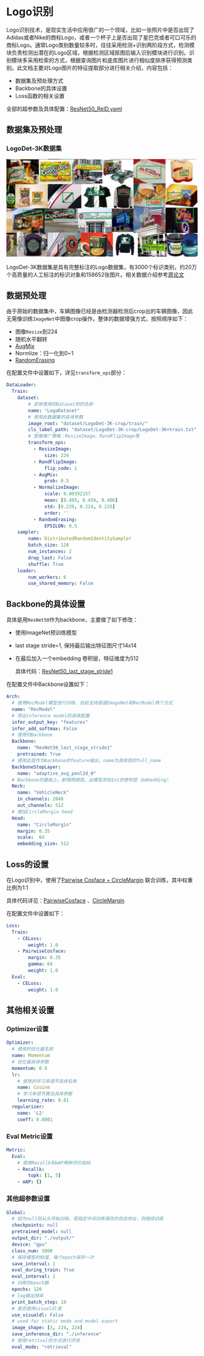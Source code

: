 # Logo识别

 Logo识别技术，是现实生活中应用很广的一个领域，比如一张照片中是否出现了Adidas或者Nike的商标Logo，或者一个杯子上是否出现了星巴克或者可口可乐的商标Logo。通常Logo类别数量较多时，往往采用检测+识别两阶段方式，检测模块负责检测出潜在的Logo区域，根据检测区域抠图后输入识别模块进行识别。识别模块多采用检索的方式，根据查询图片和底库图片进行相似度排序获得预测类别。此文档主要对Logo图片的特征提取部分进行相关介绍，内容包括：

-  数据集及预处理方式
-  Backbone的具体设置
-  Loss函数的相关设置

全部的超参数及具体配置：[ResNet50_ReID.yaml](../../../ppcls/configs/Logo/ResNet50_ReID.yaml)

## 数据集及预处理

### LogoDet-3K数据集

<img src="../../images/logo/logodet3k.jpg" style="zoom:50%;" />

LogoDet-3K数据集是具有完整标注的Logo数据集，有3000个标识类别，约20万个高质量的人工标注的标识对象和158652张图片。相关数据介绍参考[原论文](https://arxiv.org/abs/2008.05359)

## 数据预处理

由于原始的数据集中，车辆图像已经是由检测器检测后crop出的车辆图像，因此无需像训练`ImageNet`中图像crop操作。整体的数据增强方式，按照顺序如下：

- 图像`Resize`到224
- 随机水平翻转
- [AugMix](https://arxiv.org/abs/1912.02781v1)
- Normlize：归一化到0~1
- [RandomErasing](https://arxiv.org/pdf/1708.04896v2.pdf)

在配置文件中设置如下，详见`transform_ops`部分：

```yaml
DataLoader:
  Train:
    dataset:
        # 具体使用的Dataset的的名称
        name: "LogoDataset"
        # 使用此数据集的具体参数
        image_root: "dataset/LogoDet-3K-crop/train/"
        cls_label_path: "dataset/LogoDet-3K-crop/LogoDet-3K+train.txt"
        # 图像增广策略：ResizeImage、RandFlipImage等
        transform_ops:
          - ResizeImage:
              size: 224
          - RandFlipImage:
              flip_code: 1
          - AugMix:
              prob: 0.5
          - NormalizeImage:
              scale: 0.00392157
              mean: [0.485, 0.456, 0.406]
              std: [0.229, 0.224, 0.225]
              order: ''
          - RandomErasing:
              EPSILON: 0.5
    sampler:
        name: DistributedRandomIdentitySampler
        batch_size: 128
        num_instances: 2
        drop_last: False
        shuffle: True
    loader:
        num_workers: 6
        use_shared_memory: False
```

## Backbone的具体设置

具体是用`ResNet50`作为backbone，主要做了如下修改：

 - 使用ImageNet预训练模型

 - last stage stride=1, 保持最后输出特征图尺寸14x14

 - 在最后加入一个embedding 卷积层，特征维度为512

   具体代码：[ResNet50_last_stage_stride1](../../../ppcls/arch/backbone/variant_models/resnet_variant.py)

在配置文件中Backbone设置如下：

```yaml
Arch:
  # 使用RecModel模型进行训练，目前支持普通ImageNet和RecModel两个方式
  name: "RecModel"
  # 导出inference model的具体配置
  infer_output_key: "features"
  infer_add_softmax: False
  # 使用的Backbone
  Backbone:
    name: "ResNet50_last_stage_stride1"
    pretrained: True
  # 使用此层作为Backbone的feature输出，name为具体层的full_name
  BackboneStopLayer:
    name: "adaptive_avg_pool2d_0"
  # Backbone的基础上，新增网络层。此模型添加1x1的卷积层（embedding）
  Neck:
    name: "VehicleNeck"
    in_channels: 2048
    out_channels: 512
  # 增加CircleMargin head
  Head:
    name: "CircleMargin"
    margin: 0.35
    scale:  64
    embedding_size: 512
```

## Loss的设置

在Logo识别中，使用了[Pairwise Cosface + CircleMargin](https://arxiv.org/abs/2002.10857) 联合训练，其中权重比例为1:1

具体代码详见：[PairwiseCosface](../../../ppcls/loss/pairwisecosface.py) 、[CircleMargin](../../../ppcls/arch/gears/circlemargin.py)

在配置文件中设置如下：

```yaml
Loss:
  Train:
    - CELoss:
        weight: 1.0
    - PairwiseCosface:
        margin: 0.35
        gamma: 64
        weight: 1.0
  Eval:
    - CELoss:
        weight: 1.0
```

## 其他相关设置

### Optimizer设置

```yaml
Optimizer:
  # 使用的优化器名称
  name: Momentum
  # 优化器具体参数
  momentum: 0.9
  lr:
    # 使用的学习率调节具体名称
    name: Cosine
    # 学习率调节算法具体参数
    learning_rate: 0.01
  regularizer:
    name: 'L2'
    coeff: 0.0001
```

### Eval Metric设置

```yaml
Metric:
  Eval:
    # 使用Recallk和mAP两种评价指标
    - Recallk:
        topk: [1, 5]
    - mAP: {}
```

### 其他超参数设置

```yaml
Global:
  # 如为null则从头开始训练。若指定中间训练保存的状态地址，则继续训练
  checkpoints: null
  pretrained_model: null
  output_dir: "./output/"
  device: "gpu"
  class_num: 3000
  # 保存模型的粒度，每个epoch保存一次
  save_interval: 1
  eval_during_train: True
  eval_interval: 1
  # 训练的epoch数
  epochs: 120
  # log输出频率
  print_batch_step: 10
  # 是否使用visualdl库
  use_visualdl: False
  # used for static mode and model export
  image_shape: [3, 224, 224]
  save_inference_dir: "./inference"
  # 使用retrival的方式进行评测
  eval_mode: "retrieval"
```
